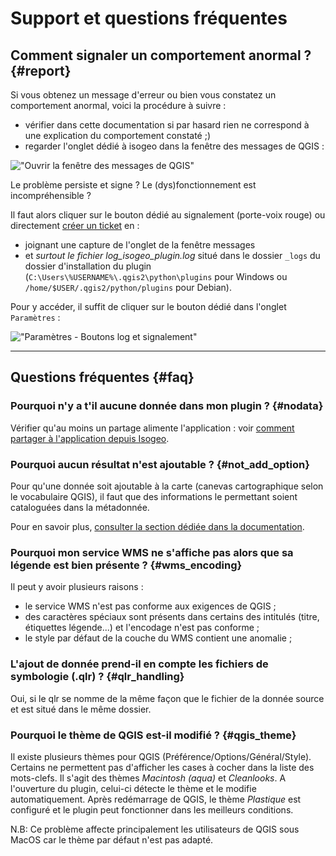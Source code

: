 # Support et questions fréquentes

## Comment signaler un comportement anormal ? {#report}

Si vous obtenez un message d'erreur ou bien vous constatez un comportement anormal, voici la procédure à suivre :

* vérifier dans cette documentation si par hasard rien ne correspond à une explication du comportement constaté ;\)
* regarder l'onglet dédié à isogeo dans la fenêtre des messages de QGIS :

!["Ouvrir la fenêtre des messages de QGIS"](/assets/qgis_log_view_tab_isogeo_fr.png)

Le problème persiste et signe ? Le \(dys\)fonctionnement est incompréhensible ?

Il faut alors cliquer sur le bouton dédié au signalement (porte-voix rouge) ou directement [créer un ticket](https://github.com/isogeo/isogeo-plugin-qgis/issues) en :

* joignant une capture de l'onglet de la fenêtre messages
* et _surtout le fichier log\_isogeo\_plugin.log_ situé dans le dossier `_logs` du dossier d'installation du plugin \(`C:\Users\%USERNAME%\.qgis2\python\plugins` pour Windows ou `/home/$USER/.qgis2/python/plugins` pour Debian\).

Pour y accéder, il suffit de cliquer sur le bouton dédié dans l'onglet `Paramètres` :

!["Paramètres - Boutons log et signalement"](/assets/settings_resources_fr.png)

---

## Questions fréquentes {#faq}

### Pourquoi n'y a t'il aucune donnée dans mon plugin ? {#nodata}

Vérifier qu'au moins un partage alimente l'application : voir [comment partager à l'application depuis Isogeo](/usage/configuration.md).

### Pourquoi aucun résultat n'est ajoutable ? {#not_add_option}

Pour qu'une donnée soit ajoutable à la carte \(canevas cartographique selon le vocabulaire QGIS\), il faut que des informations le permettant soient cataloguées dans la métadonnée.

Pour en savoir plus, [consulter la section dédiée dans la documentation](/usage/display.md).

### Pourquoi mon service WMS ne s'affiche pas alors que sa légende est bien présente ? {#wms_encoding}

Il peut y avoir plusieurs raisons :

* le service WMS n'est pas conforme aux exigences de QGIS ;
* des caractères spéciaux sont présents dans certains des intitulés \(titre, étiquettes légende...\) et l'encodage n'est pas conforme ;
* le style par défaut de la couche du WMS contient une anomalie ;

### L'ajout de donnée prend-il en compte les fichiers de symbologie \(.qlr\) ? {#qlr_handling}

Oui, si le qlr se nomme de la même façon que le fichier de la donnée source et est situé dans le même dossier.

### Pourquoi le thème de QGIS est-il modifié ? {#qgis_theme}

Il existe plusieurs thèmes pour QGIS \(Préférence/Options/Général/Style\). Certains ne permettent pas d'afficher les cases à cocher dans la liste des mots-clefs. Il s'agit des thèmes _Macintosh \(aqua\)_ et _Cleanlooks_. A l'ouverture du plugin, celui-ci détecte le thème et le modifie automatiquement. Après redémarrage de QGIS, le thème _Plastique_ est configuré et le plugin peut fonctionner dans les meilleurs conditions.

N.B: Ce problème affecte principalement les utilisateurs de QGIS sous MacOS car le thème par défaut n'est pas adapté.
